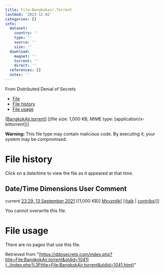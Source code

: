 ```yaml
---
title: File:Bangkokair.Torrent
lastmod: '2023-12-02'
categories: []
info:
  dataset:
    country: ''
    type: ''
    source: ''
    size: ''
  download:
    magnet: ''
    torrent: ''
    direct: ''
  references: []
  notes: ''
---
```




From Distributed Denial of Secrets

- [File](./File:BangkokAir.torrent.html#file)
- [File history](./File:BangkokAir.torrent.html#filehistory)
- [File usage](./File:BangkokAir.torrent.html#filelinks)

[[BangkokAir.torrent](../images/0/05/BangkokAir.torrent "BangkokAir.torrent")]
‎[(file size: 1,000 KB, MIME type:
[application/x-bittorrent])]

**Warning:** This file type may contain malicious code. By executing it,
your system may be compromised.

# File history

Click on a date/time to view the file as it appeared at that time.

Date/Time Dimensions User Comment
---
current [23:29, 13 September 2021](../images/0/05/BangkokAir.torrent) [(1,000 KB)] [Mxyzptlk](../index.php%3Ftitle=User:Mxyzptlk&action=edit&redlink=1.html "User:Mxyzptlk (page does not exist)")[ [([talk](../index.php%3Ftitle=User_talk:Mxyzptlk&action=edit&redlink=1.html "User talk:Mxyzptlk (page does not exist)") | [contribs](./Special:Contributions/Mxyzptlk.html "Special:Contributions/Mxyzptlk"))]]

You cannot overwrite this file.

# File usage

There are no pages that use this file.

Retrieved from
"[https://ddosecrets.com/index.php?title=File:BangkokAir.torrent&oldid=1041](../index.php%3Ftitle=File:BangkokAir.torrent&oldid=1041.html)"

